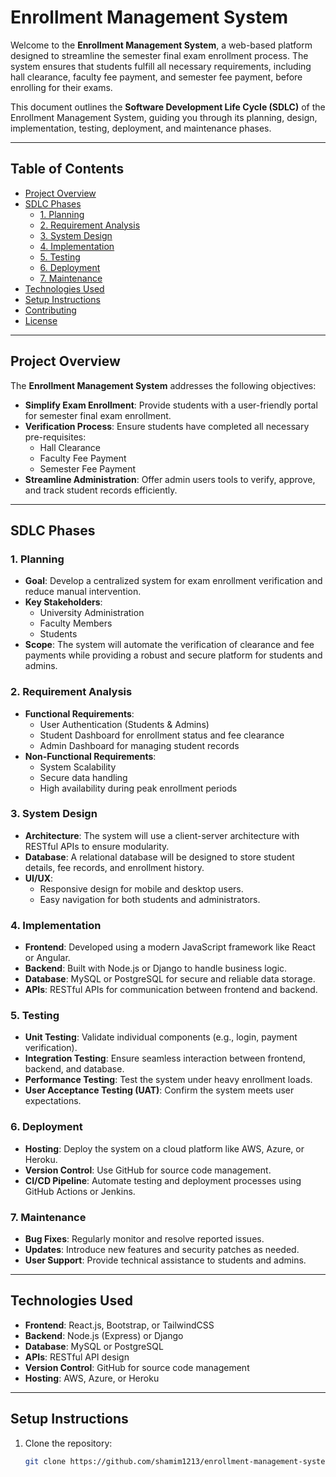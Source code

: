 # Enrollment Management System

Welcome to the **Enrollment Management System**, a web-based platform designed to streamline the semester final exam enrollment process. The system ensures that students fulfill all necessary requirements, including hall clearance, faculty fee payment, and semester fee payment, before enrolling for their exams.

This document outlines the **Software Development Life Cycle (SDLC)** of the Enrollment Management System, guiding you through its planning, design, implementation, testing, deployment, and maintenance phases.

---

## Table of Contents

- [Project Overview](#project-overview)
- [SDLC Phases](#sdlc-phases)
  - [1. Planning](#1-planning)
  - [2. Requirement Analysis](#2-requirement-analysis)
  - [3. System Design](#3-system-design)
  - [4. Implementation](#4-implementation)
  - [5. Testing](#5-testing)
  - [6. Deployment](#6-deployment)
  - [7. Maintenance](#7-maintenance)
- [Technologies Used](#technologies-used)
- [Setup Instructions](#setup-instructions)
- [Contributing](#contributing)
- [License](#license)

---

## Project Overview

The **Enrollment Management System** addresses the following objectives:

- **Simplify Exam Enrollment**: Provide students with a user-friendly portal for semester final exam enrollment.
- **Verification Process**: Ensure students have completed all necessary pre-requisites:
  - Hall Clearance
  - Faculty Fee Payment
  - Semester Fee Payment
- **Streamline Administration**: Offer admin users tools to verify, approve, and track student records efficiently.

---

## SDLC Phases

### 1. Planning
- **Goal**: Develop a centralized system for exam enrollment verification and reduce manual intervention.
- **Key Stakeholders**:
  - University Administration
  - Faculty Members
  - Students
- **Scope**: The system will automate the verification of clearance and fee payments while providing a robust and secure platform for students and admins.

### 2. Requirement Analysis
- **Functional Requirements**:
  - User Authentication (Students & Admins)
  - Student Dashboard for enrollment status and fee clearance
  - Admin Dashboard for managing student records
- **Non-Functional Requirements**:
  - System Scalability
  - Secure data handling
  - High availability during peak enrollment periods

### 3. System Design
- **Architecture**: The system will use a client-server architecture with RESTful APIs to ensure modularity.
- **Database**: A relational database will be designed to store student details, fee records, and enrollment history.
- **UI/UX**:
  - Responsive design for mobile and desktop users.
  - Easy navigation for both students and administrators.

### 4. Implementation
- **Frontend**: Developed using a modern JavaScript framework like React or Angular.
- **Backend**: Built with Node.js or Django to handle business logic.
- **Database**: MySQL or PostgreSQL for secure and reliable data storage.
- **APIs**: RESTful APIs for communication between frontend and backend.

### 5. Testing
- **Unit Testing**: Validate individual components (e.g., login, payment verification).
- **Integration Testing**: Ensure seamless interaction between frontend, backend, and database.
- **Performance Testing**: Test the system under heavy enrollment loads.
- **User Acceptance Testing (UAT)**: Confirm the system meets user expectations.

### 6. Deployment
- **Hosting**: Deploy the system on a cloud platform like AWS, Azure, or Heroku.
- **Version Control**: Use GitHub for source code management.
- **CI/CD Pipeline**: Automate testing and deployment processes using GitHub Actions or Jenkins.

### 7. Maintenance
- **Bug Fixes**: Regularly monitor and resolve reported issues.
- **Updates**: Introduce new features and security patches as needed.
- **User Support**: Provide technical assistance to students and admins.

---

## Technologies Used
- **Frontend**: React.js, Bootstrap, or TailwindCSS
- **Backend**: Node.js (Express) or Django
- **Database**: MySQL or PostgreSQL
- **APIs**: RESTful API design
- **Version Control**: GitHub for source code management
- **Hosting**: AWS, Azure, or Heroku

---

## Setup Instructions

1. Clone the repository:
   ```bash
   git clone https://github.com/shamim1213/enrollment-management-system.git
